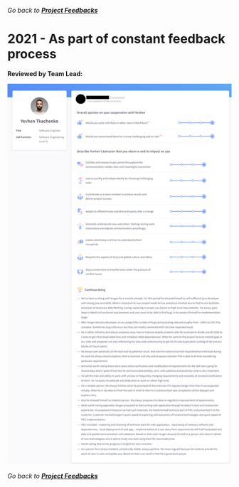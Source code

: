 *Go back to [**Project Feedbacks**](../../README.md#project-feedbacks)*

# 2021 - As part of constant feedback process

**Reviewed by Team Lead:**

![picture](../pictures/feedbacks/2021-Jun-Simple-Project-Feedback-from-TeamLead.PNG)

*Go back to [**Project Feedbacks**](../../README.md#project-feedbacks)*